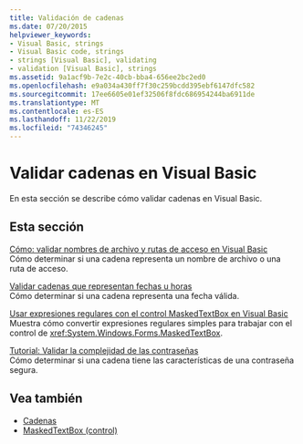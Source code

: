 ```yaml
---
title: Validación de cadenas
ms.date: 07/20/2015
helpviewer_keywords:
- Visual Basic, strings
- Visual Basic code, strings
- strings [Visual Basic], validating
- validation [Visual Basic], strings
ms.assetid: 9a1acf9b-7e2c-40cb-bba4-656ee2bc2ed0
ms.openlocfilehash: e9a034a430ff7f30c259bcdd395ebf6147dfc582
ms.sourcegitcommit: 17ee6605e01ef32506f8fdc686954244ba6911de
ms.translationtype: MT
ms.contentlocale: es-ES
ms.lasthandoff: 11/22/2019
ms.locfileid: "74346245"
---
```

# <a name="validating-strings-in-visual-basic"></a>Validar cadenas en Visual Basic
En esta sección se describe cómo validar cadenas en Visual Basic.  
  
## <a name="in-this-section"></a>Esta sección  
 [Cómo: validar nombres de archivo y rutas de acceso en Visual Basic](../../../../visual-basic/programming-guide/language-features/strings/how-to-validate-file-names-and-paths.md)  
 Cómo determinar si una cadena representa un nombre de archivo o una ruta de acceso.  
  
 [Validar cadenas que representan fechas u horas](../../../../visual-basic/programming-guide/language-features/strings/how-to-validate-strings-that-represent-dates-or-times.md)  
 Cómo determinar si una cadena representa una fecha válida.  
  
 [Usar expresiones regulares con el control MaskedTextBox en Visual Basic](../../../../visual-basic/programming-guide/language-features/strings/using-regular-expressions-with-the-maskedtextbox-control.md)  
 Muestra cómo convertir expresiones regulares simples para trabajar con el control de <xref:System.Windows.Forms.MaskedTextBox>.  
  
 [Tutorial: Validar la complejidad de las contraseñas](../../../../visual-basic/programming-guide/language-features/strings/walkthrough-validating-that-passwords-are-complex.md)  
 Cómo determinar si una cadena tiene las características de una contraseña segura.  
  
## <a name="see-also"></a>Vea también

- [Cadenas](../../../../visual-basic/programming-guide/language-features/strings/index.md)
- [MaskedTextBox (control)](../../../../framework/winforms/controls/maskedtextbox-control-windows-forms.md)
